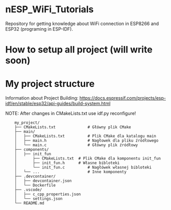# nESP_WiFi_Tutorials

Repository for getting knowledge about WiFi connection in ESP8266 and ESP32 (programing in ESP-IDF).

# How to setup all project (will write soon)

# My project structure
Information about Project Building:
https://docs.espressif.com/projects/esp-idf/en/stable/esp32/api-guides/build-system.html

NOTE: After changes in CMakeLists.txt use idf.py reconfigure!

        my_project/
        ├── CMakeLists.txt              # Główny plik CMake
        ├── main/
        │   ├── CMakeLists.txt          # Plik CMake dla katalogu main
        │   ├── main.h                  # Nagłowek dla pliku źródłowego
        │   └── main.c                  # Główny plik źródłowy
        ├── components/
        │   ├── init_fun
        │	    ├── CMakeLists.txt  # Plik CMake dla komponentu init_fun
        │	    ├── init_fun.h      # Własne bibloteki
        │   	└── init_fun.c          # Nagłówek własnej bibloteki
        │   └── ...                     # Inne komponenty
        ├── .devcontainer/
        │   ├── devcontainer.json
        │   └── Dockerfile
        ├── .vscode/
        │   ├── c_cpp_properties.json
        │   └── settings.json
        └── README.md